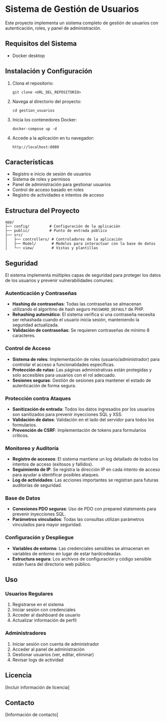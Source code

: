 # Sistema de Gestión de Usuarios

Este proyecto implementa un sistema completo de gestión de usuarios con autenticación, roles, y panel de administración.

## Requisitos del Sistema

- Docker desktop

## Instalación y Configuración

1. Clona el repositorio:
   ```
   git clone <URL_DEL_REPOSITORIO>
   ```

2. Navega al directorio del proyecto:
   ```
   cd gestion_usuarios
   ```

3. Inicia los contenedores Docker:
   ```
   docker-compose up -d
   ```

4. Accede a la aplicación en tu navegador:
   ```
   http://localhost:8080
   ```

## Características

- Registro e inicio de sesión de usuarios
- Sistema de roles y permisos
- Panel de administración para gestionar usuarios
- Control de acceso basado en roles
- Registro de actividades e intentos de acceso

## Estructura del Proyecto

```
app/
├── config/         # Configuración de la aplicación
├── public/         # Punto de entrada público
├── src/
│   ├── controllers/ # Controladores de la aplicación
│   ├── Model/       # Modelos para interactuar con la base de datos
│   └── view/        # Vistas y plantillas
```

## Seguridad

El sistema implementa múltiples capas de seguridad para proteger los datos de los usuarios y prevenir vulnerabilidades comunes:

### Autenticación y Contraseñas
- **Hashing de contraseñas**: Todas las contraseñas se almacenan utilizando el algoritmo de hash seguro `PASSWORD_DEFAULT` de PHP.
- **Rehashing automático**: El sistema verifica si una contraseña necesita ser rehashada cuando el usuario inicia sesión, manteniendo la seguridad actualizada.
- **Validación de contraseñas**: Se requieren contraseñas de mínimo 8 caracteres.

### Control de Acceso
- **Sistema de roles**: Implementación de roles (usuario/administrador) para controlar el acceso a funcionalidades específicas.
- **Protección de rutas**: Las páginas administrativas están protegidas y solo accesibles para usuarios con el rol adecuado.
- **Sesiones seguras**: Gestión de sesiones para mantener el estado de autenticación de forma segura.

### Protección contra Ataques
- **Sanitización de entrada**: Todos los datos ingresados por los usuarios son sanitizados para prevenir inyecciones SQL y XSS.
- **Validación de datos**: Validación en el lado del servidor para todos los formularios.
- **Prevención de CSRF**: Implementación de tokens para formularios críticos.

### Monitoreo y Auditoría
- **Registro de accesos**: El sistema mantiene un log detallado de todos los intentos de acceso (exitosos y fallidos).
- **Seguimiento de IP**: Se registra la dirección IP en cada intento de acceso para ayudar a identificar posibles ataques.
- **Log de actividades**: Las acciones importantes se registran para futuras auditorías de seguridad.

### Base de Datos
- **Conexiones PDO seguras**: Uso de PDO con prepared statements para prevenir inyecciones SQL.
- **Parámetros vinculados**: Todas las consultas utilizan parámetros vinculados para mayor seguridad.

### Configuración y Despliegue
- **Variables de entorno**: Las credenciales sensibles se almacenan en variables de entorno en lugar de estar hardcodeadas.
- **Estructura segura**: Los archivos de configuración y código sensible están fuera del directorio web público.

## Uso

### Usuarios Regulares
1. Registrarse en el sistema
2. Iniciar sesión con credenciales
3. Acceder al dashboard de usuario
4. Actualizar información de perfil

### Administradores
1. Iniciar sesión con cuenta de administrador
2. Acceder al panel de administración
3. Gestionar usuarios (ver, editar, eliminar)
4. Revisar logs de actividad

## Licencia

[Incluir información de licencia]

## Contacto

[Información de contacto]
